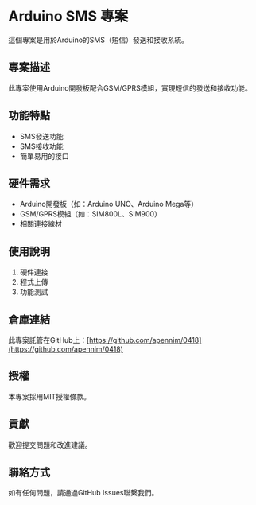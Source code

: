 # Arduino SMS 專案

這個專案是用於Arduino的SMS（短信）發送和接收系統。

## 專案描述

此專案使用Arduino開發板配合GSM/GPRS模組，實現短信的發送和接收功能。

## 功能特點

- SMS發送功能
- SMS接收功能
- 簡單易用的接口

## 硬件需求

- Arduino開發板（如：Arduino UNO、Arduino Mega等）
- GSM/GPRS模組（如：SIM800L、SIM900）
- 相關連接線材

## 使用說明

1. 硬件連接
2. 程式上傳
3. 功能測試

## 倉庫連結

此專案託管在GitHub上：[https://github.com/apennim/0418](https://github.com/apennim/0418)

## 授權

本專案採用MIT授權條款。

## 貢獻

歡迎提交問題和改進建議。

## 聯絡方式

如有任何問題，請通過GitHub Issues聯繫我們。